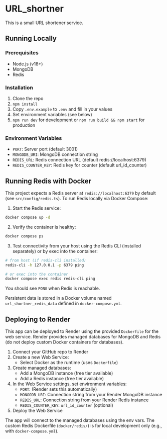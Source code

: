 # URL_shortner

This is a small URL shortener service.

## Running Locally

### Prerequisites
- Node.js (v18+)
- MongoDB
- Redis

### Installation
1. Clone the repo
2. `npm install`
3. Copy `.env.example` to `.env` and fill in your values
4. Set environment variables (see below)
5. `npm run dev` for development or `npm run build && npm start` for production

### Environment Variables
- `PORT`: Server port (default 3001)
- `MONGODB_URI`: MongoDB connection string
- `REDIS_URL`: Redis connection URL (default redis://localhost:6379)
- `REDIS_COUNTER_KEY`: Redis key for counter (default url_id_counter)

## Running Redis with Docker

This project expects a Redis server at `redis://localhost:6379` by default (see `src/config/redis.ts`). To run Redis locally via Docker Compose:

1. Start the Redis service:

```bash
docker compose up -d
```

2. Verify the container is healthy:

```bash
docker compose ps
```

3. Test connectivity from your host using the Redis CLI (installed separately) or by exec into the container:

```bash
# from host (if redis-cli installed)
redis-cli -h 127.0.0.1 -p 6379 ping

# or exec into the container
docker compose exec redis redis-cli ping
```

You should see `PONG` when Redis is reachable.

Persistent data is stored in a Docker volume named `url_shortner_redis_data` defined in `docker-compose.yml`.

## Deploying to Render

This app can be deployed to Render using the provided `Dockerfile` for the web service. Render provides managed databases for MongoDB and Redis (do not deploy custom Docker containers for databases).

1. Connect your GitHub repo to Render
2. Create a new Web Service:
   - Select Docker as the runtime (uses `Dockerfile`)
3. Create managed databases:
   - Add a MongoDB instance (free tier available)
   - Add a Redis instance (free tier available)
4. In the Web Service settings, set environment variables:
   - `PORT`: (Render sets this automatically)
   - `MONGODB_URI`: Connection string from your Render MongoDB instance
   - `REDIS_URL`: Connection string from your Render Redis instance
   - `REDIS_COUNTER_KEY`: `url_id_counter` (optional)
5. Deploy the Web Service

The app will connect to the managed databases using the env vars. The custom Redis Dockerfile (`docker/redis/`) is for local development only (e.g., with `docker-compose.yml`).